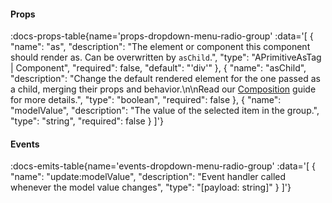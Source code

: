 <!-- This file was automatic generated. Do not edit it manually -->

#### Props
:docs-props-table{name='props-dropdown-menu-radio-group' :data='[
  {
    "name": "as",
    "description": "The element or component this component should render as. Can be overwritten by `asChild`.",
    "type": "APrimitiveAsTag | Component",
    "required": false,
    "default": "\'div\'"
  },
  {
    "name": "asChild",
    "description": "Change the default rendered element for the one passed as a child, merging their props and behavior.\\n\\nRead our [Composition](https://akar.vinicunca.dev/core/guides/composition) guide for more details.",
    "type": "boolean",
    "required": false
  },
  {
    "name": "modelValue",
    "description": "The value of the selected item in the group.",
    "type": "string",
    "required": false
  }
]'} 

#### Events

:docs-emits-table{name='events-dropdown-menu-radio-group' :data='[
  {
    "name": "update:modelValue",
    "description": "Event handler called whenever the model value changes",
    "type": "[payload: string]"
  }
]'} 
